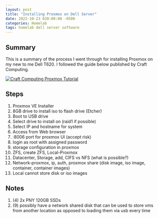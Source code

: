 ```yaml
---
layout: post
title: "Installing Proxmox on Dell Server"
date: 2022-10-23 020:00:00 -0500
categories: Homelab
tags: homelab dell server software
---
```


## Summary

This is a summary of the process I went through for installing Proxmox on my new to me Dell T620. I followed the guide below published by Craft Computing.

[![Craft Computing Proxmox Tutorial](https://img.youtube.com/vi/azORbxrItOo/0.jpg)](https://www.youtube.com/watch?v=azORbxrItOo "Craft Computing")

## Steps

1. Proxmox VE Installer
2. 8GB drive to install iso to flash drive (Etcher)
3. Boot to USB drive
4. Select drive to install on (raid1 if possible)
5. Select IP and hostname for system
6. Access from Web browser
7. :8006 port for proxmox UI (accept risk)
8. login as root with assigned password
9. storage configuration in proxmox
10. ZFS, create ZFS, Local-Proxmox
11. Datacenter, Storage, add, CIFS vs NFS (what is possible?)
12. Network-proxmox, ip, auth, proxmox share (disk image, iso image, container, container images)
13. Local cannot store disk or iso images

## Notes

1. (4) 2x PNY 120GB SSDs
2. (9) possibly have a network shared disk that can be used to store vms from another location as opposed to loading them via usb every time
